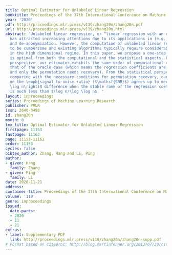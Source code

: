 ```yaml
---
title: Optimal Estimator for Unlabeled Linear Regression
booktitle: Proceedings of the 37th International Conference on Machine Learning
year: '2020'
pdf: http://proceedings.mlr.press/v119/zhang20n/zhang20n.pdf
url: http://proceedings.mlr.press/v119/zhang20n.html
abstract: 'Unlabeled linear regression, or “linear regression with an unknown permutation”,
  has attracted increasing attentions due to its applications in (e.g.,) linkage record
  and de-anonymization. However, the computation of unlabeled linear regression proves
  to be cumbersome and existing algorithms typically require considerable time, especially
  in the high dimensional regime. In this paper, we propose a one-step estimator which
  is optimal from both the computational and the statistical aspects. From the computational
  perspective, our estimator exhibits the same order of computational complexity as
  that of the oracle case (which means the regression coefficients are known in advance
  and only the permutation needs recovery). From the statistical perspective, when
  comparing with the necessary conditions for permutation recovery, our requirement
  on the \emph{signal-to-noise ratio} ($\mathsf{SNR}$) agrees up to merely $\Omega\left(\log
  \log n\right)$ difference when the stable rank of the regression coefficients $\ensuremath{\mathbf{B}}^{\natural}$
  is much less than $\log n/\log \log n$. '
layout: inproceedings
series: Proceedings of Machine Learning Research
publisher: PMLR
issn: 2640-3498
id: zhang20n
month: 0
tex_title: Optimal Estimator for Unlabeled Linear Regression
firstpage: 11153
lastpage: 11162
page: 11153-11162
order: 11153
cycles: false
bibtex_author: Zhang, Hang and Li, Ping
author:
- given: Hang
  family: Zhang
- given: Ping
  family: Li
date: 2020-11-21
address: 
container-title: Proceedings of the 37th International Conference on Machine Learning
volume: '119'
genre: inproceedings
issued:
  date-parts:
  - 2020
  - 11
  - 21
extras:
- label: Supplementary PDF
  link: http://proceedings.mlr.press/v119/zhang20n/zhang20n-supp.pdf
# Format based on citeproc: http://blog.martinfenner.org/2013/07/30/citeproc-yaml-for-bibliographies/
---
```

